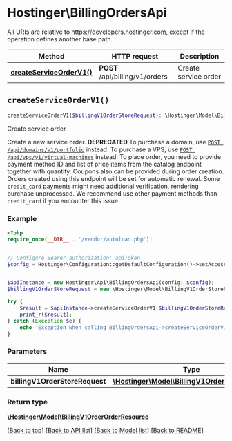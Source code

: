 # Hostinger\BillingOrdersApi

All URIs are relative to https://developers.hostinger.com, except if the operation defines another base path.

| Method | HTTP request | Description |
| ------------- | ------------- | ------------- |
| [**createServiceOrderV1()**](BillingOrdersApi.md#createServiceOrderV1) | **POST** /api/billing/v1/orders | Create service order |


## `createServiceOrderV1()`

```php
createServiceOrderV1($billingV1OrderStoreRequest): \Hostinger\Model\BillingV1OrderOrderResource
```

Create service order

Create a new service order.   **DEPRECATED**  To purchase a domain, use [`POST /api/domains/v1/portfolio`](/#tag/domains-portfolio/POST/api/domains/v1/portfolio) instead.  To purchase a VPS, use [`POST /api/vps/v1/virtual-machines`](/#tag/vps-virtual-machine/POST/api/vps/v1/virtual-machines) instead.   To place order, you need to provide payment method ID and list of price items from the catalog endpoint together with quantity. Coupons also can be provided during order creation.  Orders created using this endpoint will be set for automatic renewal.  Some `credit_card` payments might need additional verification, rendering purchase unprocessed. We recommend use other payment methods than `credit_card` if you encounter this issue.

### Example

```php
<?php
require_once(__DIR__ . '/vendor/autoload.php');


// Configure Bearer authorization: apiToken
$config = Hostinger\Configuration::getDefaultConfiguration()->setAccessToken('YOUR_ACCESS_TOKEN');


$apiInstance = new Hostinger\Api\BillingOrdersApi(config: $config);
$billingV1OrderStoreRequest = new \Hostinger\Model\BillingV1OrderStoreRequest(); // \Hostinger\Model\BillingV1OrderStoreRequest

try {
    $result = $apiInstance->createServiceOrderV1($billingV1OrderStoreRequest);
    print_r($result);
} catch (Exception $e) {
    echo 'Exception when calling BillingOrdersApi->createServiceOrderV1: ', $e->getMessage(), PHP_EOL;
}
```

### Parameters

| Name | Type | Description  | Notes |
| ------------- | ------------- | ------------- | ------------- |
| **billingV1OrderStoreRequest** | [**\Hostinger\Model\BillingV1OrderStoreRequest**](../Model/BillingV1OrderStoreRequest.md)|  | |

### Return type

[**\Hostinger\Model\BillingV1OrderOrderResource**](../Model/BillingV1OrderOrderResource.md)

[[Back to top]](#) [[Back to API list]](../../README.md#endpoints)
[[Back to Model list]](../../README.md#models)
[[Back to README]](../../README.md)
